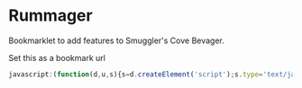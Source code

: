 # Rummager
Bookmarklet to add features to Smuggler's Cove Bevager.

Set this as a bookmark url
```javascript
javascript:(function(d,u,s){s=d.createElement('script');s.type='text/javascript';s.charset='utf-8';s.src=u;d.body.appendChild(s)})(document,'https://robotpistol.github.io/rummager/rummager.js')
```
